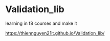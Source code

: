 # Validation_lib

learning in f8 courses and make it 

https://thiennguyen21it.github.io/Validation_lib/

